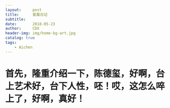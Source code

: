 ```yaml
---
layout:     post
title:      爱晨日记
subtitle:   
date:       2018-05-23
author:     CDX
header-img: img/home-bg-art.jpg
catalog: true
tags:
    - Aichen
---
```

# 首先，隆重介绍一下，陈德玺，好啊，台上艺术好，台下人性，呸！哎，这怎么啐上了，好啊，真好！
